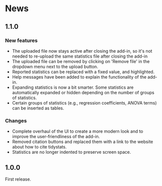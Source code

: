 # News

## 1.1.0

### New features

* The uploaded file now stays active after closing the add-in, so it's not needed to re-upload the same statistics file after closing the add-in
* The uploaded file can be removed by clicking on 'Remove file' in the dropdown menu next to the upload button.
* Reported statistics can be replaced with a fixed value, and highlighted.
* Help messages have been added to explain the functionality of the add-in.
* Expanding statistics is now a bit smarter. Some statistics are automatically expanded or hidden depending on the number of groups of statistics.
* Certain groups of statistics (e.g., regression coefficients, ANOVA terms) can be inserted as tables.

### Changes

* Complete overhaul of the UI to create a more modern look and to improve the user-friendliness of the add-in.
* Removed citation buttons and replaced them with a link to the website about how to cite tidystats.
* Statistics are no longer indented to preserve screen space.

## 1.0.0

First release.
